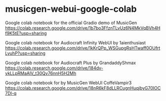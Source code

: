 # musicgen-webui-google-colab

Google colab notebook for the official Gradio demo of MusicGen
https://colab.research.google.com/drive/1b7bo3FfznTLvUz6N4MkVqBVh4Hf9K5tE?usp=sharing

Google colab notebook for Audiocraft Infinity WebUI by 1aienthusiast  
https://colab.research.google.com/drive/1kKrQPp_WSGupgRsHTwaff0OUfrtLyuhP?usp=sharing

Google colab notebook for Audiocraft Plus by GrandaddyShmax  
https://colab.research.google.com/drive/184dv-vkLLpRMaAlV_t30Qv76nnH5H2Mh

Google colab notebook for by MusicGen WebUI CoffeVampir3  
https://colab.research.google.com/drive/18nR6kF8dLLRCugnHuqjbyG70IOC7Dl-q







